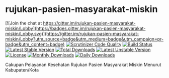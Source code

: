 # rujukan-pasien-masyarakat-miskin

[![Join the chat at https://gitter.im/rujukan-pasien-masyarakat-miskin/Lobby](https://badges.gitter.im/rujukan-pasien-masyarakat-miskin/Lobby.svg)](https://gitter.im/rujukan-pasien-masyarakat-miskin/Lobby?utm_source=badge&utm_medium=badge&utm_campaign=pr-badge&utm_content=badge)
[![Scrutinizer Code Quality](https://scrutinizer-ci.com/g/bantenprov/rujukan-pasien-masyarakat-miskin/badges/quality-score.png?b=master)](https://scrutinizer-ci.com/g/bantenprov/rujukan-pasien-masyarakat-miskin/?branch=master)
[![Build Status](https://scrutinizer-ci.com/g/bantenprov/rujukan-pasien-masyarakat-miskin/badges/build.png?b=master)](https://scrutinizer-ci.com/g/bantenprov/rujukan-pasien-masyarakat-miskin/build-status/master)
[![Latest Stable Version](https://poser.pugx.org/bantenprov/rujukan-pasien-masyarakat-miskin/v/stable)](https://packagist.org/packages/bantenprov/rujukan-pasien-masyarakat-miskin)
[![Total Downloads](https://poser.pugx.org/bantenprov/rujukan-pasien-masyarakat-miskin/downloads)](https://packagist.org/packages/bantenprov/rujukan-pasien-masyarakat-miskin)
[![Latest Unstable Version](https://poser.pugx.org/bantenprov/rujukan-pasien-masyarakat-miskin/v/unstable)](https://packagist.org/packages/bantenprov/rujukan-pasien-masyarakat-miskin)
[![License](https://poser.pugx.org/bantenprov/rujukan-pasien-masyarakat-miskin/license)](https://packagist.org/packages/bantenprov/rujukan-pasien-masyarakat-miskin)
[![Monthly Downloads](https://poser.pugx.org/bantenprov/rujukan-pasien-masyarakat-miskin/d/monthly)](https://packagist.org/packages/bantenprov/rujukan-pasien-masyarakat-miskin)
[![Daily Downloads](https://poser.pugx.org/bantenprov/rujukan-pasien-masyarakat-miskin/d/daily)](https://packagist.org/packages/bantenprov/rujukan-pasien-masyarakat-miskin)


Cakupan Pelayanan Kesehatan Rujukan Pasien Masyarakat Miskin Menurut Kabupaten/Kota
